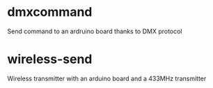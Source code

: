 # dmxcommand
Send command to an ardruino board thanks to DMX protocol

# wireless-send
Wireless transmitter with an arduino board and a 433MHz transmitter
